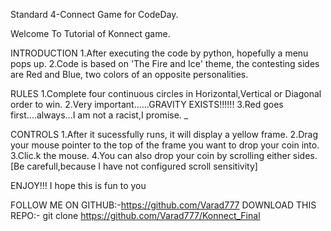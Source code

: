 Standard 4-Connect Game for CodeDay.

Welcome To Tutorial of Konnect game.

INTRODUCTION 1.After executing the code by python, hopefully a menu pops up. 2.Code is based on 'The Fire and Ice' theme, the contesting sides are Red and Blue, two colors of an opposite personalities.

RULES 1.Complete four continuous circles in Horizontal,Vertical or Diagonal order to win. 2.Very important......GRAVITY EXISTS!!!!!! 3.Red goes first....always...I am not a racist,I promise. _

CONTROLS 1.After it sucessfully runs, it will display a yellow frame. 2.Drag your mouse pointer to the top of the frame you want to drop your coin into. 3.Clic.k the mouse. 4.You can also drop your coin by scrolling either sides.[Be carefull,because I have not configured scroll sensitivity]

ENJOY!!! I hope this is fun to you

FOLLOW ME ON GITHUB:-https://github.com/Varad777
DOWNLOAD THIS REPO:- git clone https://github.com/Varad777/Konnect_Final
